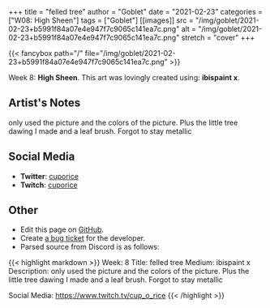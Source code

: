 +++
title =       "felled tree"
author =      "Goblet"
date =        "2021-02-23"
categories =  ["W08: High Sheen"]
tags =        ["Goblet"]
[[images]]
                      src = "/img/goblet/2021-02-23+b5991f84a07e4e947f7c9065c141ea7c.png"
                      alt = "/img/goblet/2021-02-23+b5991f84a07e4e947f7c9065c141ea7c.png"
                      stretch = "cover"
+++


{{< fancybox path="/" file="/img/goblet/2021-02-23+b5991f84a07e4e947f7c9065c141ea7c.png" >}}


Week 8: **High Sheen**. This art was lovingly created using: **ibispaint x**.

## Artist's Notes

only used the picture and the colors of the picture. Plus the little tree dawing I made and a leaf brush. Forgot to stay metallic

## Social Media

- **Twitter**: [cuporice]()
- **Twitch**: [cuporice]()


## Other

- Edit this page on [GitHub](https://github.com/teaminkling/web-refresh/edit/main/blog/content/blog/goblet-week-8-24cb.md).
- Create [a bug ticket](https://github.com/teaminkling/web-refresh/issues/new?assignees=&labels=bug&template=problem-report.md&title=) for the developer.
- Parsed source from Discord is as follows:

{{< highlight markdown >}}
Week: 8
Title:  felled tree
Medium: ibispaint x 
Description: only used the picture and the colors of the picture. Plus the little tree dawing I made and a leaf brush. Forgot to stay metallic

Social Media: https://www.twitch.tv/cup_o_rice
{{< /highlight >}}
